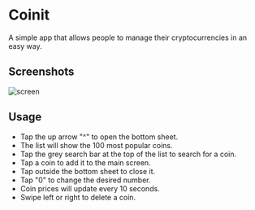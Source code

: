 # Coinit

A simple app that allows people to manage their cryptocurrencies in an easy way.

## Screenshots

![screen](https://i.postimg.cc/430Mjxc1/img.png)

## Usage

- Tap the up arrow "^" to open the bottom sheet.
- The list will show the 100 most popular coins.
- Tap the grey search bar at the top of the list to search for a coin.
- Tap a coin to add it to the main screen.
- Tap outside the bottom sheet to close it.
- Tap "0" to change the desired number.
- Coin prices will update every 10 seconds.
- Swipe left or right to delete a coin.
